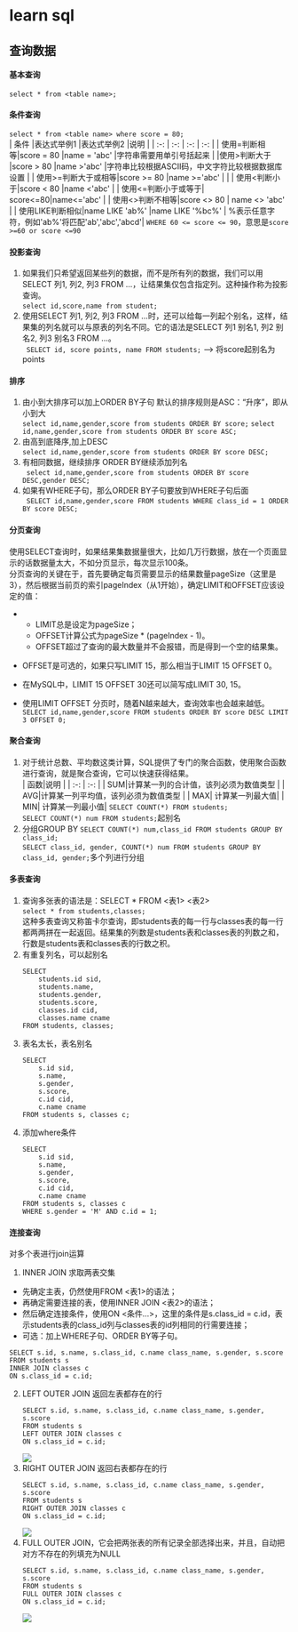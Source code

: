 # learn sql
## 查询数据
#### 基本查询
`select * from <table name>;`
#### 条件查询
`select * from <table name> where score = 80;`<br>
| 条件 |表达式举例1 |表达式举例2 |说明 |
| :-: | :-: | :-: | :-: |
| 使用=判断相等|score = 80 |name = 'abc' |字符串需要用单引号括起来 |
|使用>判断大于 |score > 80 |name >'abc' |字符串比较根据ASCII码，中文字符比较根据数据库设置 |
| 使用>=判断大于或相等|score >= 80 |name >='abc' | |
| 使用<判断小于|score < 80 |name <'abc' |
| 使用<=判断小于或等于| score<=80|name<='abc' |
| 使用<>判断不相等|score <> 80 | name <> 'abc' |
| 使用LIKE判断相似|name LIKE 'ab%' |name LIKE '%bc%' | %表示任意字符，例如'ab%'将匹配'ab','abc','abcd'|
`WHERE 60 <= score <= 90`，意思是`score >=60 or score <=90`
#### 投影查询
1. 如果我们只希望返回某些列的数据，而不是所有列的数据，我们可以用SELECT 列1, 列2, 列3 FROM ...，让结果集仅包含指定列。这种操作称为投影查询。<br>
    ```select id,score,name from student; ```
2. 使用SELECT 列1, 列2, 列3 FROM ...时，还可以给每一列起个别名，这样，结果集的列名就可以与原表的列名不同。它的语法是SELECT 列1 别名1, 列2 别名2, 列3 别名3 FROM ...。<br>
    ``` SELECT id, score points, name FROM students;``` --> 将score起别名为points
#### 排序
1. 由小到大排序可以加上ORDER BY子句 默认的排序规则是ASC：“升序”，即从小到大<br>
    ```select id,name,gender,score from students ORDER BY score;``` ```select id,name,gender,score from students ORDER BY score ASC;```
2. 由高到底降序,加上DESC<br>
    ```select id,name,gender,score from students ORDER BY score DESC;```
3. 有相同数据，继续排序 ORDER BY继续添加列名<br>
    ``` select id,name,gender,score from students ORDER BY score DESC,gender DESC;```
4. 如果有WHERE子句，那么ORDER BY子句要放到WHERE子句后面<br>
    ``` SELECT id,name,gender,score FROM students WHERE class_id = 1 ORDER BY score DESC;```
#### 分页查询
使用SELECT查询时，如果结果集数据量很大，比如几万行数据，放在一个页面显示的话数据量太大，不如分页显示，每次显示100条。<br>
分页查询的关键在于，首先要确定每页需要显示的结果数量pageSize（这里是3），然后根据当前页的索引pageIndex（从1开始），确定LIMIT和OFFSET应该设定的值：
-   - LIMIT总是设定为pageSize；
    - OFFSET计算公式为pageSize * (pageIndex - 1)。
    - OFFSET超过了查询的最大数量并不会报错，而是得到一个空的结果集。
- OFFSET是可选的，如果只写LIMIT 15，那么相当于LIMIT 15 OFFSET 0。

- 在MySQL中，LIMIT 15 OFFSET 30还可以简写成LIMIT 30, 15。

- 使用LIMIT <M> OFFSET <N>分页时，随着N越来越大，查询效率也会越来越低。<br>
``` SELECT id,name,gender,score FROM students ORDER BY score DESC LIMIT 3 OFFSET 0; ```
#### 聚合查询
1. 对于统计总数、平均数这类计算，SQL提供了专门的聚合函数，使用聚合函数进行查询，就是聚合查询，它可以快速获得结果。<br>
    | 函数|说明 |
    | :-: | :-: |
    | SUM|计算某一列的合计值，该列必须为数值类型 |
    | AVG|计算某一列平均值，该列必须为数值类型 |
    | MAX| 计算某一列最大值|
    | MIN| 计算某一列最小值|
    ```SELECT COUNT(*) FROM students;```<br>
    ```SELECT COUNT(*) num FROM students;```起别名<br>
2. 分组GROUP BY
    ```SELECT COUNT(*) num,class_id FROM students GROUP BY class_id;```<br>
    ```SELECT class_id, gender, COUNT(*) num FROM students GROUP BY class_id, gender;```多个列进行分组
#### 多表查询
1. 查询多张表的语法是：SELECT * FROM <表1> <表2><br>
    ```select * from students,classes;```<br>
    这种多表查询又称笛卡尔查询，即students表的每一行与classes表的每一行都两两拼在一起返回。结果集的列数是students表和classes表的列数之和，行数是students表和classes表的行数之积。
2. 有重复列名，可以起别名<br>
    ``` 
    SELECT
        students.id sid,
        students.name,
        students.gender,
        students.score,
        classes.id cid,
        classes.name cname
    FROM students, classes;
    ```
3. 表名太长，表名别名<br>
    ```
    SELECT
        s.id sid,
        s.name,
        s.gender,
        s.score,
        c.id cid,
        c.name cname
    FROM students s, classes c;
    ```
4. 添加where条件<br>
    ```
    SELECT
        s.id sid,
        s.name,
        s.gender,
        s.score,
        c.id cid,
        c.name cname
    FROM students s, classes c
    WHERE s.gender = 'M' AND c.id = 1;
    ```
#### 连接查询
对多个表进行join运算
1. INNER JOIN 求取两表交集<br>
  - 先确定主表，仍然使用FROM <表1>的语法；
  - 再确定需要连接的表，使用INNER JOIN <表2>的语法；
  - 然后确定连接条件，使用ON <条件...>，这里的条件是s.class_id = c.id，表示students表的class_id列与classes表的id列相同的行需要连接；
  - 可选：加上WHERE子句、ORDER BY等子句。
  ```
  SELECT s.id, s.name, s.class_id, c.name class_name, s.gender, s.score
  FROM students s
  INNER JOIN classes c
  ON s.class_id = c.id;
  ```
2. LEFT OUTER JOIN 返回左表都存在的行
    ```
    SELECT s.id, s.name, s.class_id, c.name class_name, s.gender, s.score
    FROM students s
    LEFT OUTER JOIN classes c
    ON s.class_id = c.id; 
    ```
    ![](https://github.com/LeslieZhoa/Learn-Sql/blob/main/img/l.png)
3. RIGHT OUTER JOIN 返回右表都存在的行
    ```
    SELECT s.id, s.name, s.class_id, c.name class_name, s.gender, s.score
    FROM students s
    RIGHT OUTER JOIN classes c
    ON s.class_id = c.id;
    ```
    ![](https://github.com/LeslieZhoa/Learn-Sql/blob/main/img/l%20(1).png)
4. FULL OUTER JOIN，它会把两张表的所有记录全部选择出来，并且，自动把对方不存在的列填充为NULL
    ```
    SELECT s.id, s.name, s.class_id, c.name class_name, s.gender, s.score
    FROM students s
    FULL OUTER JOIN classes c
    ON s.class_id = c.id;
    ```
    ![](https://github.com/LeslieZhoa/Learn-Sql/blob/main/img/l%20(2).png)
    